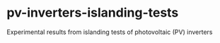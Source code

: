 # pv-inverters-islanding-tests
Experimental results from islanding tests of photovoltaic (PV) inverters
